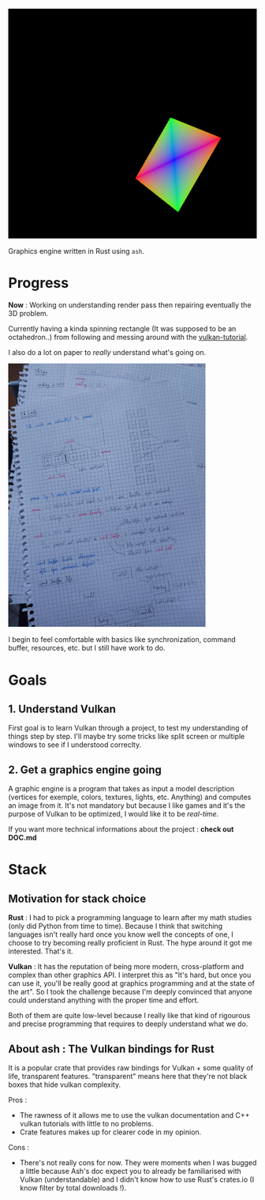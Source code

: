 ![engine screenshot](./engine_screenshot.png)

Graphics engine written in Rust using `ash`.

# Progress

**Now** : Working on understanding render pass then repairing eventually the 3D problem.

Currently having a kinda spinning rectangle (It was supposed to be an octahedron..) from following and messing around with the [vulkan-tutorial](https://vulkan-tutorial.com/Vertex_buffers/Vertex_buffer_creation).

I also do a lot on paper to *really* understand what's going on.

<img style="text-align: center;" src="some_notes.jpg" alt="some notes" width="400"/>

I begin to feel comfortable with basics like synchronization, command buffer, resources, etc. but I still have work to do.

# Goals

## 1. Understand Vulkan

First goal is to learn Vulkan through a project, to test my understanding of things step by step. I'll maybe try some tricks like split screen or multiple windows to see if I understood correclty.

## 2. Get a graphics engine going

A graphic engine is a program that takes as input a model description (vertices for exemple, colors, textures, lights, etc. Anything) and computes an image from it.
It's not mandatory but because I like games and it's the purpose of Vulkan to be optimized, I would like it to be *real-time*.

If you want more technical informations about the project : **check out DOC.md**

# Stack

## Motivation for stack choice

**Rust** : I had to pick a programming language to learn after my math studies (only did Python from time to time). Because I think that switching languages isn't really hard once you know well the concepts of one, I choose to try becoming really proficient in Rust. The hype around it got me interested. That's it.

**Vulkan** : It has the reputation of being more modern, cross-platform and complex than other graphics API. I interpret this as "It's hard, but once you can use it, you'll be really good at graphics programming and at the state of the art". So I took the challenge because I'm deeply convinced that anyone could understand anything with the proper time and effort.

Both of them are quite low-level because I really like that kind of rigourous and precise programming that requires to deeply understand what we do.

## About ash : The Vulkan bindings for Rust

It is a popular crate that provides raw bindings for Vulkan + some quality of life, transparent features. "transparent" means here that they're not black boxes that hide vulkan complexity.

Pros :
- The rawness of it allows me to use the vulkan documentation and C++ vulkan tutorials with little to no problems.
- Crate features makes up for clearer code in my opinion.

Cons :
- There's not really cons for now. They were moments when I was bugged a little because Ash's doc expect you to already be familiarised with Vulkan (understandable) and I didn't know how to use Rust's crates.io (I know filter by total downloads !).

